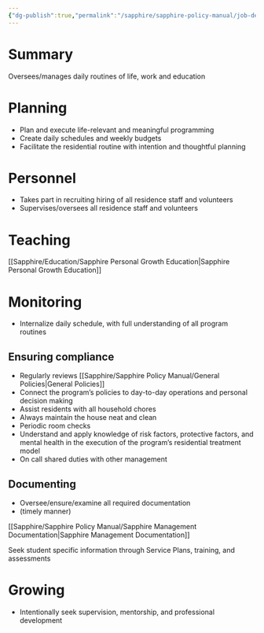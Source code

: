 ```yaml
---
{"dg-publish":true,"permalink":"/sapphire/sapphire-policy-manual/job-descriptions/sapphire-program-director/"}
---
```



# Summary
Oversees/manages daily routines of life, work and education 

# Planning
- Plan and execute life-relevant and meaningful programming 
- Create daily schedules and weekly budgets
- Facilitate the residential routine with intention and thoughtful planning

# Personnel
- Takes part in recruiting hiring of all residence staff and volunteers
- Supervises/oversees all residence staff and volunteers

# Teaching
[[Sapphire/Education/Sapphire Personal Growth Education\|Sapphire Personal Growth Education]]

# Monitoring

- Internalize daily schedule, with full understanding of all program routines
## Ensuring compliance
- Regularly reviews [[Sapphire/Sapphire Policy Manual/General Policies\|General Policies]] 
- Connect the program’s policies to day-to-day operations and personal decision making
- Assist residents with all household chores
- Always maintain the house neat and clean
- Periodic room checks
- Understand and apply knowledge of risk factors, protective factors, and mental health in the execution of the program’s residential treatment model
- On call shared duties with other management


## Documenting
- Oversee/ensure/examine all required documentation 
- (timely manner)

[[Sapphire/Sapphire Policy Manual/Sapphire Management Documentation\|Sapphire Management Documentation]]




Seek student specific information through Service Plans, training, and assessments

# Growing

- Intentionally seek supervision, mentorship, and professional development

